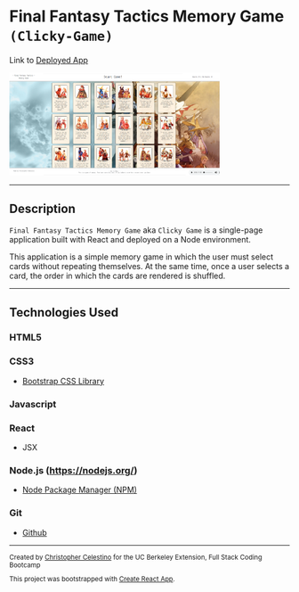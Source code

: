 # Final Fantasy Tactics Memory Game `(Clicky-Game)`

Link to [Deployed App](https://BAANG.github.io/Clicky-Game)

<img src='public/assets/img/screen1.PNG' width='75%'>

---

## Description

`Final Fantasy Tactics Memory Game` aka `Clicky Game` is a single-page application built with React and deployed on a Node environment.

This application is a simple memory game in which the user must select cards without repeating themselves. At the same time, once a user selects a card, the order in which the cards are rendered is shuffled.

---

## Technologies Used

### HTML5

### CSS3

* [Bootstrap CSS Library](https://getbootstrap.com/)

### Javascript

### React

* JSX

### Node.js (https://nodejs.org/)

* [Node Package Manager (NPM)](https://www.npmjs.com/)

### Git

* [Github](https://github.com/)

---

<sub>

Created by [Christopher Celestino](https://BAANG.github.io/)
for the UC Berkeley Extension, Full Stack Coding Bootcamp

This project was bootstrapped with [Create React App](https://github.com/facebook/create-react-app).

</sub>
